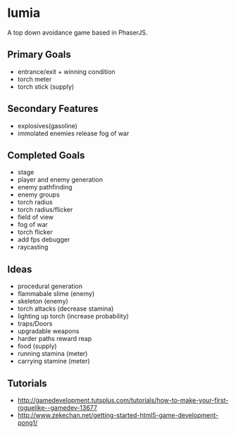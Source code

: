 # lumia

A top down avoidance game based in PhaserJS.

## Primary Goals

- entrance/exit + winning condition
- torch meter
- torch stick (supply)

## Secondary Features
- explosives(gasoline)
- immolated enemies release fog of war

## Completed Goals
- stage
- player and enemy generation
- enemy pathfinding
- enemy groups
- torch radius
- torch radius/flicker
- field of view
- fog of war
- torch flicker
- add fps debugger
- raycasting

## Ideas 
- procedural generation
- flammabale slime (enemy)
- skeleton (enemy)
- torch attacks (decrease stamina)
- lighting up torch (increase probability)
- traps/Doors
- upgradable weapons
- harder paths reward reap
- food (supply)
- running stamina (meter)
- carrying stamine (meter)

## Tutorials
- http://gamedevelopment.tutsplus.com/tutorials/how-to-make-your-first-roguelike--gamedev-13677
- http://www.zekechan.net/getting-started-html5-game-development-pong1/
